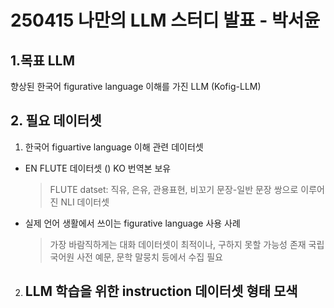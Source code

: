 # 250415 나만의 LLM 스터디 발표 - 박서윤


## 1.목표 LLM
향상된 한국어 figurative language 이해를 가진 LLM (Kofig-LLM)

## 2. 필요 데이터셋
1) 한국어 figuartive language 이해 관련 데이터셋
  - EN FLUTE 데이터셋 () KO 번역본 보유
     > FLUTE datset: 직유, 은유, 관용표현, 비꼬기 문장-일반 문장 쌍으로 이루어진 NLI 데이터셋
  - 실제 언어 생활에서 쓰이는 figurative language 사용 사례
     > 가장 바람직하게는 대화 데이터셋이 최적이나, 구하지 못할 가능성 존재
     > 국립국어원 사전 예문, 문학 말뭉치 등에서 수집 필요

2) LLM 학습을 위한 instruction 데이터셋 형태 모색
   - 
